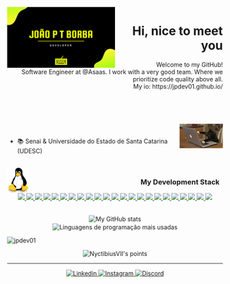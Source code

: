<!-- APRESENTAÇÃO GIF -->
<img align="left" src=".github/apresentation-jpdev01.gif" alt="Hi"  width="50%"/>

<!-- APRESENTAÇÃO -->
<h1 align="right">Hi, nice to meet you
<!--
    <img align="right" src='.github/bat.gif' alt="Morcego" width="50">
-->
<!--<img align="right" src='.github/bart.png' alt="Bart Simpson" width="50">-->
</h1>
<p align="right">Welcome to my GitHub!
    <br>
    Software Engineer at @Asaas. I work with a very good team. Where we prioritize code quality above all.
	<br>
	My io: https://jpdev01.github.io/
    <br>
	<!--
    <img src='.github/heart.gif' alt="Coração-1 explodindo" width="70">
    <img src='.github/heart.gif' alt="Coração-2 explodindo" width="70">
    <img src='.github/heart.gif' alt="Coração-3 explodindo" width="70">
	-->
</p>


<br><br><br><!--spacing-3x-->

<!-- FOCO... -->
<!--
<h3 align="left">
    &nbsp;&nbsp;&nbsp;&nbsp;&nbsp;&nbsp;
    A Beginner Developer Focused On Web / Mobile
</h3>
-->

<img align="right" src='.github/catdev.gif' alt="I" width="20%">

<!-- SOBRE MIM -->
<br>

- 📚 Senai & Universidade do Estado de Santa Catarina (UDESC)

<br><!--spacing-->
<img align="left" src='.github/linux.jpg' alt="Developer" width="50">
<!-- TECNOLOGIAS -->
<h3 align="right">
    My Development Stack
    &nbsp;
</h3>
<div align="center">
<a href="">
    <img src="https://img.shields.io/static/v1?label=&message=Java&color=20232A&style=for-the-badge&logo=java"/>
  </a>

<a href="">
    <img src="https://img.shields.io/static/v1?label=&message=groovy&color=20232A&style=for-the-badge&logo=sdk"/>
  </a>

<a href="">
    <img src="https://img.shields.io/static/v1?label=&message=php&color=20232A&style=for-the-badge&logo=php"/>
  </a>

<a href="">
    <img src="https://img.shields.io/static/v1?label=&message=javascript&color=20232A&style=for-the-badge&logo=javascript"/>
  </a>

<a href="">
    <img src="https://img.shields.io/static/v1?label=&message=typescript&color=20232A&style=for-the-badge&logo=typescript"/>
  </a>

 <a href="">
    <img src="https://img.shields.io/static/v1?label=&message=angular&color=BD002E&style=for-the-badge&logo=angular"/>
  </a>

<a href="">
    <img src="https://img.shields.io/static/v1?label=&message=reactjs&color=20232A&style=for-the-badge&logo=react"/>
  </a>

<a href="">
    <img src="https://img.shields.io/static/v1?label=&message=jquery&color=20232A&style=for-the-badge&logo=jquery"/>
  </a>

<a href="">
    <img src="https://img.shields.io/static/v1?label=&message=hibernate&color=20232A&style=for-the-badge&logo=hibernate"/>
  </a>

<a href="">
    <img src="https://img.shields.io/static/v1?label=&message=spring&color=20232A&style=for-the-badge&logo=spring"/>
  </a>

<a href="">
    <img src="https://img.shields.io/static/v1?label=&message=node.js&color=20232A&style=for-the-badge&logo=node.js"/>
  </a>

<a href="">
    <img src="https://img.shields.io/static/v1?label=&message=HTML5&color=20232A&style=for-the-badge&logo=html5"/>
  </a>

<a href="">
    <img src="https://img.shields.io/static/v1?label=&message=CSS&color=20232A&style=for-the-badge&logo=css3"/>
  </a>

<a href="">
    <img src="https://img.shields.io/static/v1?label=&message=Sass&color=20232A&style=for-the-badge&logo=Sass"/>
  </a>

<a href="">
    <img src="https://img.shields.io/static/v1?label=&message=Bootstrap&color=20232A&style=for-the-badge&logo=bootstrap"/>
  </a>

<a href="">
    <img src="https://img.shields.io/static/v1?label=&message=docker&color=20232A&style=for-the-badge&logo=docker"/>
  </a>

<a href="">
    <img src="https://img.shields.io/static/v1?label=&message=AWS&color=20232A&style=for-the-badge&logo=amazon"/>
  </a>

<a href="">
    <img src="https://img.shields.io/static/v1?label=&message=MYSQL&color=20232A&style=for-the-badge&logo=mysql"/>
  </a>

<a href="">
    <img src="https://img.shields.io/static/v1?label=&message=SQLSERVER&color=20232A&style=for-the-badge&logo=microsoftsqlserver"/>
  </a>

<a href="">
    <img src="https://img.shields.io/static/v1?label=&message=Git&color=20232A&style=for-the-badge&logo=git"/>
  </a>

<a href="">
    <img src="https://img.shields.io/static/v1?label=&message=github&color=20232A&style=for-the-badge&logo=github"/>
  </a>

<a href="">
    <img src="https://img.shields.io/static/v1?label=&message=gitlab&color=20232A&style=for-the-badge&logo=gitlab"/>
  </a>

<a href="">
    <img src="https://img.shields.io/static/v1?label=&message=junit&color=20232A&style=for-the-badge&logo=JUnit5"/>
  </a>

</div>
<!--
<p align="right"><br>&nbsp;
    <code><img src=".github/tecSvg/java.svg"      alt="Java"      height="32"/></code>&nbsp;
	<code><img src=".github/tecSvg/php.png" alt="AngularJS" height="32"/></code>&nbsp;
	<code><img src=".github/tecSvg/groovy_icon.png" alt="Groovy" height="32"/></code>&nbsp;
    <code><img src=".github/tecSvg/cPlusPlus.svg" alt="cPlusPlus" height="32"/></code>&nbsp
	<code><img src=".github/tecSvg/javascript.svg" alt="Javascript" height="32"/></code>&nbsp;
	<code><img src=".github/tecSvg/typescript.png"      alt="Typescript"      height="32"/></code>&nbsp;
	<code><img src=".github/tecSvg/reactjs.png"      alt="reactjs"      height="32"/></code>&nbsp;
	<code><img src=".github/tecSvg/Hibernate.png" alt="Hibernate" height="32"/></code>&nbsp;
	<code><img src=".github/tecSvg/spring.png" alt="Spring" height="32"/></code>&nbsp;
	<code><img src=".github/tecSvg/nodejs.png"      alt="NodeJS"      height="32"/></code>&nbsp;
	<code><img src=".github/tecSvg/html5.svg" alt="Html5" height="32"/></code>&nbsp;
    <code><img src=".github/tecSvg/css3.svg"  alt="Css3"  height="32"/></code>&nbsp;|&nbsp;
	<code><img src=".github/tecSvg/angular-js.png" alt="AngularJS" height="32"/></code>&nbsp;
	<code><img src=".github/tecSvg/docker.png" alt="Docker" height="32"/></code>&nbsp;
	<code><img src=".github/tecSvg/AWS2.png" alt="Docker" height="32"/></code>&nbsp;
    <code><img src="https://raw.githubusercontent.com/github/explore/80688e429a7d4ef2fca1e82350fe8e3517d3494d/topics/bootstrap/bootstrap.png" alt="Bootstrap" height="32"/></code>&nbsp;
    |&nbsp;
    <code><img src="https://cdn3.iconfinder.com/data/icons/inficons/512/github.png"           alt="GitHub" height="32"/></code>&nbsp;
    <code><img src="https://raw.githubusercontent.com/github/explore/80688e429a7d4ef2fca1e82350fe8e3517d3494d/topics/git/git.png" alt="Git" height="32"/></code>&nbsp;
    <code><img src="https://icongr.am/devicon/gitlab-original.svg?size=16&color=currentColor" alt="Gitlab" height="32"/></code>&nbsp;
</p>
-->
<br><!--spacing-->

<!-- API | MYGITHUB -->
<p align="center">
    <img  align="center" src="https://github-readme-stats.vercel.app/api?username=jpdev01&show_icons=true&custom_title=🦊%20João%20Pedro%20Truchinski%20Borba%20GitHub%20Stats&title_color=ff441e&text_color=fd5634&icon_color=f74716&bg_color=282a36&hide_border=true&count_private=true&include_all_commits=true&hide=issues" alt="My GitHub stats"/>
	<br>
    <img  align="center" src="https://github-readme-stats.vercel.app/api/top-langs/?username=jpdev01&custom_title=🍧%20Most%20Used%20Languages&title_color=ff79c6&text_color=ff79c6&icon_color=f74716&bg_color=282a36&hide_border=true&line_height=9&hide=css" alt="Linguagens de programação mais usadas"/>
</p>
<p align="left"> <img src="https://komarev.com/ghpvc/?username=jpdev01&label=Profile%20views&color=0e75b6&style=flat" alt="jpdev01" /> </p>
<!-- #282a36 | fbfbfb
     #ff79c6 | 6651ab
     #ff441e | ff3108 -->


<!-- API | POINTS -->
<p align="center">
    <img src="https://github-profile-trophy.vercel.app/?username=jpdev01&theme=dracula&margin-w=7&hide_border=true" alt="NyctibiusVII's points"/>
</p>

---

<!-- REDES SOCIAIS -->
<p align="center">
    <a href="https://www.linkedin.com/in/jo%C3%A3o-pedro-truchinski-borba-37151a119/" target="blank">
        <img src=".github/linkedin.svg" alt="Linkedin" height="20"/>
    </a>
    <a href="https://www.instagram.com/jp_borba/" target="blank">
        <img src=".github/instagram.svg" alt="Instagram" height="20"/>
    </a>
    <a href="https://discord.gg/h5SSnrg6" target="blank">
        <img src=".github/discord.svg" alt="Discord" height="20"/>
    </a>
</p>

<!--
**jpdev01** is a ✨ _special_ ✨ repository because its `README.md` (this file) appears on your GitHub profile.

Here are some ideas to get you started:

- 🔭 I’m currently working on ...
- 🌱 I’m currently learning ...
- 👯 I’m looking to collaborate on ...
- 🤔 I’m looking for help with ...
- 💬 Ask me about ...
- 📫 How to reach me: ...
- 😄 Pronouns: ...
- ⚡ Fun fact: ...
-->
